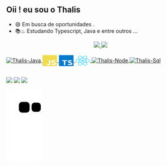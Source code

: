 ## Oii ! eu sou o Thalis 

- 😄 Em busca de oportunidades .
- 📚♨ Estudando Typescript, Java e entre outros ...


<div align="center">
  <a href="https://github.com/Thalis1999">
  <img height="180em" src="https://github-readme-stats.vercel.app/api?username=Thalis1999&show_icons=true&theme=tokyonight&include_all_commits=true&count_private=true"/>
  <img height="180em" src="https://github-readme-stats.vercel.app/api/top-langs/?username=Thalis1999&layout=compact&langs_count=7&theme=tokyonight"/>
</div>
<div style="display: inline_block"><br>
    <img align="center" alt="Thalis-Java" height="30" width="40" 
src=https://icongr.am/devicon/java-original.svg?size=128&color=currentColor">
  <img align="center" alt="Thalis-Js" height="30" width="40" src="https://raw.githubusercontent.com/devicons/devicon/master/icons/javascript/javascript-plain.svg">
  <img align="center" alt="Thalis-Ts" height="30" width="40" src="https://raw.githubusercontent.com/devicons/devicon/master/icons/typescript/typescript-plain.svg">
  <img align="center" alt="Thalis-React" height="30" width="40" src="https://raw.githubusercontent.com/devicons/devicon/master/icons/react/react-original.svg">
  <img align="center" alt="Thalis-Node" height="30" width="40" 
src="https://icongr.am/devicon/nodejs-original.svg?size=128&color=currentColor">
    <img align="center" alt="Thalis-Sql" height="30" width="40" 
src="https://icongr.am/devicon/mysql-original.svg?size=128&color=currentColor">
</div>
                                                                              
##                                                                            

<div>
     <a href="https://instagram.com/ithalis_souza" target="_blank"><img src="https://img.shields.io/badge/-Instagram-%23E4405F?style=for-the-badge&logo=instagram&logoColor=white" target="_blank"></a>
  <a href="occtober456@gmail.com"><img src="https://img.shields.io/badge/-Gmail-%23333?style=for-the-badge&logo=gmail&logoColor=white" target="_blank"></a>
  <a href="https://www.linkedin.com/in/thalissonsouza" target="_blank"><img src="https://img.shields.io/badge/-LinkedIn-%230077B5?style=for-the-badge&logo=linkedin&logoColor=white" target="_blank"></a> 
</div>    

![Snake animation](https://github.com/Thalis1999/Thalis1999/blob/output/github-contribution-grid-snake.svg)
